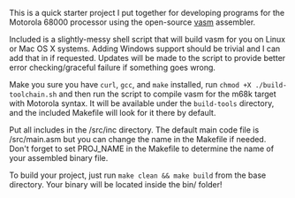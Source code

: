 This is a quick starter project I put together for developing programs for the Motorola 68000 processor using the open-source [vasm](http://sun.hasenbraten.de/vasm/) assembler.

Included is a slightly-messy shell script that will build vasm for you on Linux or Mac OS X systems. Adding Windows support should be trivial and I can add that in if requested. Updates will be made to the script to provide better error checking/graceful failure if something goes wrong.

Make you sure you have `curl`, `gcc`, and `make` installed, run `chmod +X ./build-toolchain.sh` and then run the script to compile vasm for the m68k target with Motorola syntax. It will be available under the `build-tools` directory, and the included Makefile will look for it there by default.

Put all includes in the /src/inc directory. The default main code file is /src/main.asm but you can change the name in the Makefile if needed. Don't forget to set PROJ_NAME in the Makefile to determine the name of your assembled binary file.

To build your project, just run `make clean && make build` from the base directory. Your binary will be located inside the bin/ folder!